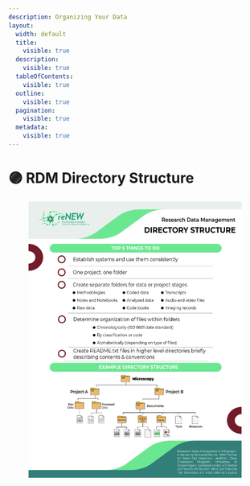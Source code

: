 ```yaml
---
description: Organizing Your Data
layout:
  width: default
  title:
    visible: true
  description:
    visible: true
  tableOfContents:
    visible: true
  outline:
    visible: true
  pagination:
    visible: true
  metadata:
    visible: true
---
```


# 🟣 RDM Directory Structure

<div data-full-width="false"><figure><img src="../../.gitbook/assets/RDM_Checklist_Directory.jpg" alt=""><figcaption></figcaption></figure></div>

